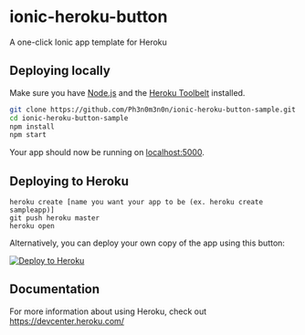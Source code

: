 ionic-heroku-button
===================

A one-click Ionic app template for Heroku

## Deploying locally

Make sure you have [Node.js](http://nodejs.org/) and the [Heroku Toolbelt](https://toolbelt.heroku.com/) installed.

```sh
git clone https://github.com/Ph3n0m3n0n/ionic-heroku-button-sample.git
cd ionic-heroku-button-sample
npm install
npm start
```

Your app should now be running on [localhost:5000](http://localhost:5000/).

## Deploying to Heroku

```
heroku create [name you want your app to be (ex. heroku create sampleapp)]
git push heroku master
heroku open
```

Alternatively, you can deploy your own copy of the app using this button:

[![Deploy to Heroku](https://www.herokucdn.com/deploy/button.png)](https://heroku.com/deploy)

## Documentation

For more information about using Heroku, check out https://devcenter.heroku.com/
